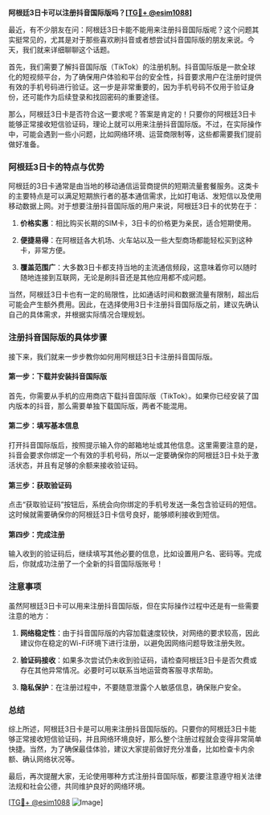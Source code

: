 **阿根廷3日卡可以注册抖音国际版吗？[[TG💪+ @esim1088](https://t.me/s/esim1088)]**

最近，有不少朋友在问：阿根廷3日卡能不能用来注册抖音国际版呢？这个问题其实挺常见的，尤其是对于那些喜欢刷抖音或者想尝试抖音国际版的朋友来说。今天，我们就来详细聊聊这个话题。

首先，我们需要了解抖音国际版（TikTok）的注册机制。抖音国际版是一款全球化的短视频平台，为了确保用户体验和平台的安全性，抖音要求用户在注册时提供有效的手机号码进行验证。这一步是非常重要的，因为手机号码不仅用于验证身份，还可能作为后续登录和找回密码的重要途径。

那么，阿根廷3日卡是否符合这一要求呢？答案是肯定的！只要你的阿根廷3日卡能够正常接收短信验证码，理论上就可以用来注册抖音国际版。不过，在实际操作中，可能会遇到一些小问题，比如网络环境、运营商限制等，这些都需要我们提前做好准备。

### 阿根廷3日卡的特点与优势

阿根廷的3日卡通常是由当地的移动通信运营商提供的短期流量套餐服务。这类卡的主要特点是可以满足短期旅行者的基本通信需求，比如打电话、发短信以及使用移动数据上网。对于想要注册抖音国际版的用户来说，阿根廷3日卡的优势在于：

1. **价格实惠**：相比购买长期的SIM卡，3日卡的价格更为亲民，适合短期使用。
   
2. **便捷易得**：在阿根廷各大机场、火车站以及一些大型商场都能轻松买到这种卡，非常方便。

3. **覆盖范围广**：大多数3日卡都支持当地的主流通信频段，这意味着你可以随时随地连接到互联网，无论是刷抖音还是其他应用都不成问题。

当然，阿根廷3日卡也有一定的局限性，比如通话时间和数据流量有限制，超出后可能会产生额外费用。因此，在选择使用3日卡注册抖音国际版之前，建议先确认自己的具体需求，并根据实际情况合理规划。

### 注册抖音国际版的具体步骤

接下来，我们就来一步步教你如何用阿根廷3日卡注册抖音国际版。

#### 第一步：下载并安装抖音国际版
首先，你需要从手机的应用商店下载抖音国际版（TikTok）。如果你已经安装了国内版本的抖音，那么需要单独下载国际版，两者不能混用。

#### 第二步：填写基本信息
打开抖音国际版后，按照提示输入你的邮箱地址或其他信息。这里需要注意的是，抖音会要求你绑定一个有效的手机号码，所以一定要确保你的阿根廷3日卡处于激活状态，并且有足够的余额来接收验证码。

#### 第三步：获取验证码
点击“获取验证码”按钮后，系统会向你绑定的手机号发送一条包含验证码的短信。这时候就需要确保你的阿根廷3日卡信号良好，能够顺利接收到短信。

#### 第四步：完成注册
输入收到的验证码后，继续填写其他必要的信息，比如设置用户名、密码等。完成后，你就成功注册了一个全新的抖音国际版账号！

### 注意事项

虽然阿根廷3日卡可以用来注册抖音国际版，但在实际操作过程中还是有一些需要注意的地方：

1. **网络稳定性**：由于抖音国际版的内容加载速度较快，对网络的要求较高，因此建议你在稳定的Wi-Fi环境下进行注册，以避免因网络问题导致注册失败。

2. **验证码接收**：如果多次尝试仍未收到验证码，请检查阿根廷3日卡是否欠费或存在其他异常情况。必要时可以联系当地运营商客服寻求帮助。

3. **隐私保护**：在注册过程中，不要随意泄露个人敏感信息，确保账户安全。

### 总结

综上所述，阿根廷3日卡是可以用来注册抖音国际版的。只要你的阿根廷3日卡能够正常接收短信验证码，并且网络环境良好，那么整个注册过程就会变得非常简单快捷。当然，为了确保最佳体验，建议大家提前做好充分准备，比如检查卡内余额、确认网络状况等。

最后，再次提醒大家，无论使用哪种方式注册抖音国际版，都要注意遵守相关法律法规和社会公德，共同维护良好的网络环境。

[[TG💪+ @esim1088](https://t.me/s/esim1088) ![Image](https://i.postimg.cc/4NQfJmqS/Snipaste-2025-05-13-00-14-12.png)]